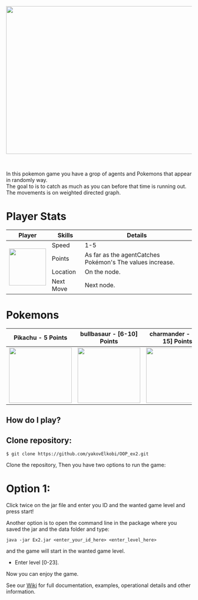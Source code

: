  <p>&nbsp;</p>
<p align="center">
 <img width="800" height="400" src = https://github.com/yakovElkobi/OOP_ex2/blob/master/resources/906edc8b6f1b7089442ce99ca0b5a7a2.jpg>
</p>
<p>&nbsp;</p>
In this pokemon game you have a grop of agents and Pokemons that appear in randomly way.<br>
The goal to is to catch as much as you can before that time is running out.<br>
The movements is on weighted directed graph.<br>

#
# Player Stats
<table>
    <thead>
        <tr>
            <th>Player</th>
            <th>Skills</th>
            <th>Details</th>
        </tr>
    </thead>
    <tbody>
        <tr>
            <td rowspan=4><picture>
  <img width="100" height="100" src="https://github.com/yakovElkobi/OOP_ex2/blob/master/resources/pokeboll_v2.png">
</picture></td>
            <td>Speed</td>
            <td>1-5</td>
        </tr>
        <tr>
            <td>Points</td>
            <td> As far as the agentCatches Pokémon's The values increase.</td>
        </tr>
        <tr>
            <td>Location</td>
            <td>On the node.</td>
        </tr>
        <tr>
            <td>Next Move</td>
            <td>Next node.</td>
        </tr>
    </tbody>
</table>

#
# Pokemons

| Pikachu - 5 Points  | bullbasaur - [6-10] Points| charmander - [11-15] Points|
| ------------- | ------------- | ------------- |
| <img width="170" height="150" src="https://github.com/yakovElkobi/OOP_ex2/blob/master/resources/pikachu.png?raw=true">| <img width="170" height="150" src="https://github.com/yakovElkobi/OOP_ex2/blob/master/resources/bullbasaur.png?raw=true">| <img width="170" height="150" src="https://github.com/yakovElkobi/OOP_ex2/blob/master/resources/charmander.png?raw=true">|


## How do I play?

## Clone repository:
```
$ git clone https://github.com/yakovElkobi/OOP_ex2.git       
```

Clone the repository, Then you have two options to run the game:
# Option 1:
Click twice on the jar file and enter you ID and the wanted game level and press start! <br /> 

Another option is to open the command line in the package where you saved the jar and the data folder and type:
```
java -jar Ex2.jar <enter_your_id_here> <enter_level_here>
```
and the game will start in the wanted game level.
* Enter level [0-23].

Now you can enjoy  the game.

See our [Wiki] for full documentation, examples, operational details and other information.

[Wiki]: https://github.com/yakovElkobi/OOP_ex2/wiki
